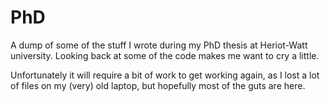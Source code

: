 # PhD

A dump of some of the stuff I wrote during my PhD thesis at
Heriot-Watt university. Looking back at some of the code makes me want
to cry a little.

Unfortunately it will require a bit of work to get working again, as I
lost a lot of files on my (very) old laptop, but hopefully most of the
guts are here.